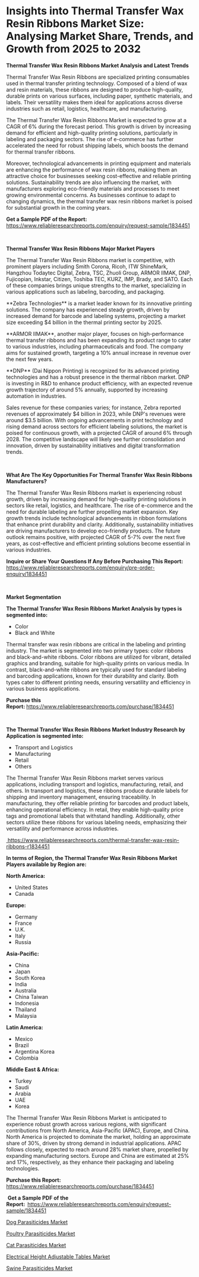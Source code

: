 <p><h1>Insights into Thermal Transfer Wax Resin Ribbons Market Size: Analysing Market Share, Trends, and Growth from 2025 to 2032</h1></p><p><strong>Thermal Transfer Wax Resin Ribbons Market Analysis and Latest Trends</strong></p>
<p><p>Thermal Transfer Wax Resin Ribbons are specialized printing consumables used in thermal transfer printing technology. Composed of a blend of wax and resin materials, these ribbons are designed to produce high-quality, durable prints on various surfaces, including paper, synthetic materials, and labels. Their versatility makes them ideal for applications across diverse industries such as retail, logistics, healthcare, and manufacturing.</p><p>The Thermal Transfer Wax Resin Ribbons Market is expected to grow at a CAGR of 6% during the forecast period. This growth is driven by increasing demand for efficient and high-quality printing solutions, particularly in labeling and packaging sectors. The rise of e-commerce has further accelerated the need for robust shipping labels, which boosts the demand for thermal transfer ribbons.</p><p>Moreover, technological advancements in printing equipment and materials are enhancing the performance of wax resin ribbons, making them an attractive choice for businesses seeking cost-effective and reliable printing solutions. Sustainability trends are also influencing the market, with manufacturers exploring eco-friendly materials and processes to meet growing environmental concerns. As businesses continue to adapt to changing dynamics, the thermal transfer wax resin ribbons market is poised for substantial growth in the coming years.</p></p>
<p><strong>Get a Sample PDF of the Report:&nbsp;</strong> <a href="https://www.reliableresearchreports.com/enquiry/request-sample/1834451?utm_campaign=120&utm_medium=2&utm_source=Github&utm_content=ia&utm_term=09022025&utm_id=thermal-transfer-wax-resin-ribbons">https://www.reliableresearchreports.com/enquiry/request-sample/1834451</a></p>
<p>&nbsp;</p>
<p><strong>Thermal Transfer Wax Resin Ribbons Major Market Players</strong></p>
<p><p>The Thermal Transfer Wax Resin Ribbons market is competitive, with prominent players including Smith Corona, Ricoh, ITW ShineMark, Hangzhou Todaytec Digital, Zebra, TSC, Zhuoli Group, ARMOR IIMAK, DNP, Fujicopian, Inkstar, Citizen, Toshiba TEC, KURZ, IMP, Brady, and SATO. Each of these companies brings unique strengths to the market, specializing in various applications such as labeling, barcoding, and packaging.</p><p>**Zebra Technologies** is a market leader known for its innovative printing solutions. The company has experienced steady growth, driven by increased demand for barcode and labeling systems, projecting a market size exceeding $4 billion in the thermal printing sector by 2025. </p><p>**ARMOR IIMAK**, another major player, focuses on high-performance thermal transfer ribbons and has been expanding its product range to cater to various industries, including pharmaceuticals and food. The company aims for sustained growth, targeting a 10% annual increase in revenue over the next few years.</p><p>**DNP** (Dai Nippon Printing) is recognized for its advanced printing technologies and has a robust presence in the thermal ribbon market. DNP is investing in R&D to enhance product efficiency, with an expected revenue growth trajectory of around 5% annually, supported by increasing automation in industries.</p><p>Sales revenue for these companies varies; for instance, Zebra reported revenues of approximately $4 billion in 2023, while DNP's revenues were around $3.5 billion. With ongoing advancements in print technology and rising demand across sectors for efficient labeling solutions, the market is poised for continuous growth, with a projected CAGR of around 6% through 2028. The competitive landscape will likely see further consolidation and innovation, driven by sustainability initiatives and digital transformation trends.</p></p>
<p>&nbsp;</p>
<p><strong>What Are The Key Opportunities For Thermal Transfer Wax Resin Ribbons Manufacturers?</strong></p>
<p><p>The Thermal Transfer Wax Resin Ribbons market is experiencing robust growth, driven by increasing demand for high-quality printing solutions in sectors like retail, logistics, and healthcare. The rise of e-commerce and the need for durable labeling are further propelling market expansion. Key growth trends include technological advancements in ribbon formulations that enhance print durability and clarity. Additionally, sustainability initiatives are driving manufacturers to develop eco-friendly products. The future outlook remains positive, with projected CAGR of 5-7% over the next five years, as cost-effective and efficient printing solutions become essential in various industries.</p></p>
<p><strong>Inquire or Share Your Questions If Any Before Purchasing This Report:</strong> <a href="https://www.reliableresearchreports.com/enquiry/pre-order-enquiry/1834451?utm_campaign=120&utm_medium=2&utm_source=Github&utm_content=ia&utm_term=09022025&utm_id=thermal-transfer-wax-resin-ribbons">https://www.reliableresearchreports.com/enquiry/pre-order-enquiry/1834451</a></p>
<p>&nbsp;</p>
<p><strong>Market Segmentation</strong></p>
<p><strong>The Thermal Transfer Wax Resin Ribbons Market Analysis by types is segmented into:</strong></p>
<p><ul><li>Color</li><li>Black and White</li></ul></p>
<p><p>Thermal transfer wax resin ribbons are critical in the labeling and printing industry. The market is segmented into two primary types: color ribbons and black-and-white ribbons. Color ribbons are utilized for vibrant, detailed graphics and branding, suitable for high-quality prints on various media. In contrast, black-and-white ribbons are typically used for standard labeling and barcoding applications, known for their durability and clarity. Both types cater to different printing needs, ensuring versatility and efficiency in various business applications.</p></p>
<p><strong>Purchase this Report:&nbsp;</strong><a href="https://www.reliableresearchreports.com/purchase/1834451?utm_campaign=120&utm_medium=2&utm_source=Github&utm_content=ia&utm_term=09022025&utm_id=thermal-transfer-wax-resin-ribbons">https://www.reliableresearchreports.com/purchase/1834451</a></p>
<p>&nbsp;</p>
<p><strong>The Thermal Transfer Wax Resin Ribbons Market Industry Research by Application is segmented into:</strong></p>
<p><ul><li>Transport and Logistics</li><li>Manufacturing</li><li>Retail</li><li>Others</li></ul></p>
<p><p>The Thermal Transfer Wax Resin Ribbons market serves various applications, including transport and logistics, manufacturing, retail, and others. In transport and logistics, these ribbons produce durable labels for shipping and inventory management, ensuring traceability. In manufacturing, they offer reliable printing for barcodes and product labels, enhancing operational efficiency. In retail, they enable high-quality price tags and promotional labels that withstand handling. Additionally, other sectors utilize these ribbons for various labeling needs, emphasizing their versatility and performance across industries.</p></p>
<p><a href="https://www.reliableresearchreports.com/thermal-transfer-wax-resin-ribbons-r1834451?utm_campaign=120&utm_medium=2&utm_source=Github&utm_content=ia&utm_term=09022025&utm_id=thermal-transfer-wax-resin-ribbons">&nbsp;https://www.reliableresearchreports.com/thermal-transfer-wax-resin-ribbons-r1834451</a></p>
<p><strong>In terms of Region, the Thermal Transfer Wax Resin Ribbons Market Players available by Region are:</strong></p>
<p>
    <p> <strong> North America: </strong>
        <ul>
            <li>United States</li>
            <li>Canada</li>
        </ul>
        </p> 
    <p> <strong> Europe: </strong>
        <ul>
            <li>Germany</li>
            <li>France</li>
            <li>U.K.</li>
            <li>Italy</li>
            <li>Russia</li>
        </ul>
        </p> 
    <p> <strong> Asia-Pacific: </strong>
        <ul>
            <li>China</li>
            <li>Japan</li>
            <li>South Korea</li>
            <li>India</li>
            <li>Australia</li>
            <li>China Taiwan</li>
            <li>Indonesia</li>
            <li>Thailand</li>
            <li>Malaysia</li>
        </ul>
        </p> 
    <p> <strong> Latin America: </strong>
        <ul>
            <li>Mexico</li>
            <li>Brazil</li>
            <li>Argentina Korea</li>
            <li>Colombia</li>
        </ul>
        </p> 
    <p> <strong> Middle East & Africa: </strong>
        <ul>
            <li>Turkey</li>
            <li>Saudi</li>
            <li>Arabia</li>
            <li>UAE</li>
            <li>Korea</li>
        </ul>
    </p>
    </p>
<p><p>The Thermal Transfer Wax Resin Ribbons Market is anticipated to experience robust growth across various regions, with significant contributions from North America, Asia-Pacific (APAC), Europe, and China. North America is projected to dominate the market, holding an approximate share of 30%, driven by strong demand in industrial applications. APAC follows closely, expected to reach around 28% market share, propelled by expanding manufacturing sectors. Europe and China are estimated at 25% and 17%, respectively, as they enhance their packaging and labeling technologies.</p></p>
<p><strong>Purchase this Report: </strong><a href="https://www.reliableresearchreports.com/purchase/1834451?utm_campaign=120&utm_medium=2&utm_source=Github&utm_content=ia&utm_term=09022025&utm_id=thermal-transfer-wax-resin-ribbons">https://www.reliableresearchreports.com/purchase/1834451</a></p>
<p>&nbsp;<strong>Get a Sample PDF of the Report:&nbsp;&nbsp;</strong><a href="https://www.reliableresearchreports.com/enquiry/request-sample/1834451?utm_campaign=120&utm_medium=2&utm_source=Github&utm_content=ia&utm_term=09022025&utm_id=thermal-transfer-wax-resin-ribbons">https://www.reliableresearchreports.com/enquiry/request-sample/1834451</a></p>
<p><strong></strong></p>
<p><p><a href="https://github.com/ramraomeyie/Market-Research-Report-List-1/blob/main/dog-parasiticides-market.md?utm_campaign=120&utm_medium=2&utm_source=Github&utm_content=ia&utm_term=09022025&utm_id=thermal-transfer-wax-resin-ribbons">Dog Parasiticides Market</a></p><p><a href="https://github.com/namaqbagels64/Market-Research-Report-List-1/blob/main/poultry-parasiticides-market.md?utm_campaign=120&utm_medium=2&utm_source=Github&utm_content=ia&utm_term=09022025&utm_id=thermal-transfer-wax-resin-ribbons">Poultry Parasiticides Market</a></p><p><a href="https://github.com/vitrilaoire/Market-Research-Report-List-1/blob/main/cat-parasiticides-market.md?utm_campaign=120&utm_medium=2&utm_source=Github&utm_content=ia&utm_term=09022025&utm_id=thermal-transfer-wax-resin-ribbons">Cat Parasiticides Market</a></p><p><a href="https://github.com/scaseiargas/Market-Research-Report-List-1/blob/main/electrical-height-adjustable-tables-market.md?utm_campaign=120&utm_medium=2&utm_source=Github&utm_content=ia&utm_term=09022025&utm_id=thermal-transfer-wax-resin-ribbons">Electrical Height Adjustable Tables Market</a></p><p><a href="https://github.com/ngozudapshi/Market-Research-Report-List-1/blob/main/swine-parasiticides-market.md?utm_campaign=120&utm_medium=2&utm_source=Github&utm_content=ia&utm_term=09022025&utm_id=thermal-transfer-wax-resin-ribbons">Swine Parasiticides Market</a></p></p>